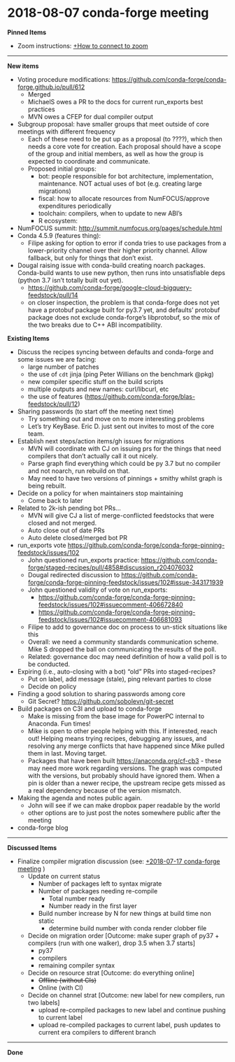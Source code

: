 # 2018-08-07 conda-forge meeting
**Pinned Items**

- Zoom instructions: [+How to connect to zoom](https://paper.dropbox.com/doc/How-to-connect-to-zoom-odl94oveHyiRv6UqTtZE5) 
----------

**New items**

- Voting procedure modifications: https://github.com/conda-forge/conda-forge.github.io/pull/612
    - Merged
    - MichaelS owes a PR to the docs for current run_exports best practices
    - MVN owes a CFEP for dual compiler output
- Subgroup proposal: have smaller groups that meet outside of core meetings with different frequency
    - Each of these need to be put up as a proposal (to ????), which then needs a core vote for creation.  Each proposal should have a scope of the group and initial members, as well as how the group is expected to coordinate and communicate.
    - Proposed initial groups:
        - bot: people responsible for bot architecture, implementation, maintenance.  NOT actual uses of bot (e.g. creating large migrations)
        - fiscal: how to allocate resources from NumFOCUS/approve expenditures periodically
        - toolchain: compilers, when to update to new ABI’s
        - R ecosystem: 
- NumFOCUS summit: http://summit.numfocus.org/pages/schedule.html
- Conda 4.5.9 (features thing):
    - Filipe asking for option to error if conda tries to use packages from a lower-priority channel over their higher priority channel.  Allow fallback, but only for things that don’t exist.
- Dougal raising issue with conda-build creating noarch packages.  Conda-build wants to use new python, then runs into unsatisfiable deps (python 3.7 isn’t totally built out yet).
    - https://github.com/conda-forge/google-cloud-bigquery-feedstock/pull/14
    - on closer inspection, the problem is that conda-forge does not yet have a protobuf package built for py3.7 yet, and defaults’ protobuf package does not exclude conda-forge’s libprotobuf, so the mix of the two breaks due to C++ ABI incompatibility.

**Existing Items**

- Discuss the recipes syncing between defaults and conda-forge and some issues we are facing:
    - large number of patches
    - the use of `cdt` jinja (ping Peter Willians on the benchmark @pkg)
    - new compiler specific stuff on the build scripts
    - multiple outputs and new names: curl/libcurl, etc
    - the use of features (https://github.com/conda-forge/blas-feedstock/pull/12)
- Sharing passwords (to start off the meeting next time)
    - Try something out and move on to more interesting problems
    - Let’s try KeyBase. Eric D. just sent out invites to most of the core team.
- Establish next steps/action items/gh issues for migrations
    - MVN will coordinate with CJ on issuing prs for the things that need compilers that don’t actually call it out nicely.
    - Parse graph find everything which could be py 3.7 but no compiler and not noarch, run rebuild on that.
    - May need to have two versions of pinnings + smithy whilst graph is being rebuilt.
- Decide on a policy for when maintainers stop maintaining
    - Come back to later
- Related to 2k-ish pending bot PRs…
    - MVN will give CJ a list of merge-conflicted feedstocks that were closed and not merged.
    - Auto close out of date PRs
    - Auto delete closed/merged bot PR
- run_exports vote https://github.com/conda-forge/conda-forge-pinning-feedstock/issues/102
    - John questioned run_exports practice: https://github.com/conda-forge/staged-recipes/pull/4858#discussion_r204076032
    - Dougal redirected discussion to https://github.com/conda-forge/conda-forge-pinning-feedstock/issues/102#issue-343171939
    - John questioned validity of vote on run_exports: 
        - https://github.com/conda-forge/conda-forge-pinning-feedstock/issues/102#issuecomment-406672840
        - https://github.com/conda-forge/conda-forge-pinning-feedstock/issues/102#issuecomment-406681093
    - Filipe to add to governance doc on process to un-stick situations like this
    - Overall: we need a community standards communication scheme.  Mike S dropped the ball on communicating the results of the poll.
    - Related: governance doc may need definition of how a valid poll is to be conducted.
- Expiring (i.e., auto-closing with a bot) “old” PRs into staged-recipes?
    - Put on label, add message (stale), ping relevant parties to close 
    - Decide on policy
- Finding a good solution to sharing passwords among core
    - Git Secret? https://github.com/sobolevn/git-secret
- Build packages on C3I and upload to conda-forge
    - Make is missing from the base image for PowerPC internal to Anaconda. Fun times!
    - Mike is open to other people helping with this.  If interested, reach out!  Helping means trying recipes, debugging any issues, and resolving any merge conflicts that have happened since Mike pulled them in last.  Moving target.
    - Packages that have been built https://anaconda.org/cf-cb3 - these may need more work regarding versions.  The graph was computed with the versions, but probably should have ignored them.  When a pin is older than a newer recipe, the upstream recipe gets missed as a real dependency because of the version mismatch.
- Making the agenda and notes public again.
    - John will see if we can make dropbox paper readable by the world
    - other options are to just post the notes somewhere public after the meeting
- conda-forge blog
----------

**Discussed Items**

- Finalize compiler migration discussion (see: [+2018-07-17 conda-forge meeting](https://paper.dropbox.com/doc/2018-07-17-conda-forge-meeting-DbS8FTAlF94QgFO7SoRkk) )
    - Update on current status
        - Number of packages left to syntax migrate
        - Number of packages needing re-compile
            - Total number ready
            - Number ready in the first layer
        - Build number increase by N for new things at build time non static
            - determine build number with conda render clobber file
    - Decide on migration order [Outcome: make super graph of py37 + compilers (run with one walker), drop 3.5 when 3.7 starts]
        - py37
        - compilers
        - remaining compiler syntax
    - Decide on resource strat [Outcome: do everything online]
        - ~~Offline (without CIs)~~
        - Online (with CI)
    - Decide on channel strat [Outcome: new label for new compilers, run two labels]
        - upload re-compiled packages to new label and continue pushing to current label
        - upload re-compiled packages to current label, push updates to current era compilers to different branch
----------

**Done**

